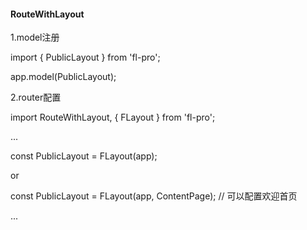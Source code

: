 #### RouteWithLayout

1.model注册

import { PublicLayout } from 'fl-pro';

app.model(PublicLayout);


2.router配置

import RouteWithLayout, { FLayout } from 'fl-pro';

...

 const PublicLayout = FLayout(app);

 or

 const PublicLayout = FLayout(app, ContentPage); // 可以配置欢迎首页

...